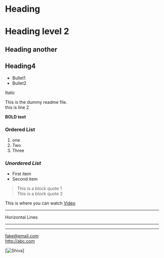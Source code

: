 # Heading

 Heading level 2
============

## Heading another


Heading4
------------------------------

* Bullet1
* Bullet2

*Italic*

This is the dummy readme file.\
this is line 2

**BOLD text**
<!-- OL -->
### **Ordered List**
1. one
1. Two
1. Three

<!-- UL -->
### ***Unordered List***
- First item
- Second item

<!-- Block quote -->

> This is a block quote 1\
> This is a block quote 2

This is where you can watch [Video](https://www.youtube.com)

***
Horizontal Lines
***
---
<fake@email.com>\
<http://abc.com>

<!-- [![this is](\yts.jpg)] -->

[![ Shiva ](https://qph.fs.quoracdn.net/main-qimg-121c84bd48f98ff0d78be57dc8531a86)]